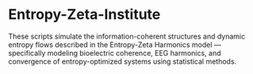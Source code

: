 # Entropy-Zeta-Institute
These scripts simulate the information-coherent structures and dynamic entropy flows described in the Entropy-Zeta Harmonics model — specifically modeling bioelectric coherence, EEG harmonics, and convergence of entropy-optimized systems using statistical methods.

